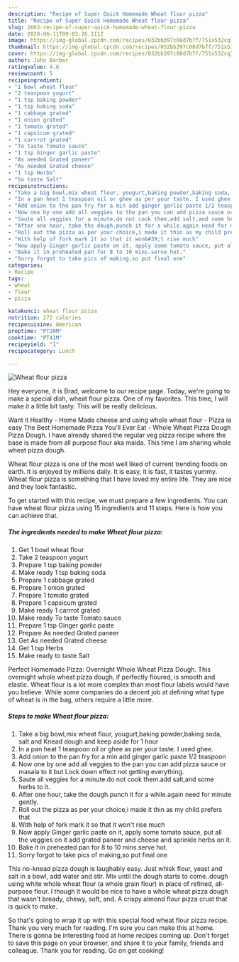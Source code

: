 ```yaml
---
description: "Recipe of Super Quick Homemade Wheat flour pizza"
title: "Recipe of Super Quick Homemade Wheat flour pizza"
slug: 2663-recipe-of-super-quick-homemade-wheat-flour-pizza
date: 2020-06-11T09:03:26.111Z
image: https://img-global.cpcdn.com/recipes/032bb397c08d7b7f/751x532cq70/wheat-flour-pizza-recipe-main-photo.jpg
thumbnail: https://img-global.cpcdn.com/recipes/032bb397c08d7b7f/751x532cq70/wheat-flour-pizza-recipe-main-photo.jpg
cover: https://img-global.cpcdn.com/recipes/032bb397c08d7b7f/751x532cq70/wheat-flour-pizza-recipe-main-photo.jpg
author: John Barber
ratingvalue: 4.8
reviewcount: 5
recipeingredient:
- "1 bowl wheat flour"
- "2 teaspoon yogurt"
- "1 tsp baking powder"
- "1 tsp baking soda"
- "1 cabbage grated"
- "1 onion grated"
- "1 tomato grated"
- "1 capsicum grated"
- "1 carrrot grated"
- "To taste Tomato sauce"
- "1 tsp Ginger garlic paste"
- "As needed Grated paneer"
- "As needed Grated cheese"
- "1 tsp Herbs"
- "to taste Salt"
recipeinstructions:
- "Take a big bowl,mix wheat flour, yougurt,baking powder,baking soda, salt and Knead dough and keep aside for 1 hour"
- "In a pan heat 1 teaspoon oil or ghee as per your taste. I used ghee."
- "Add onion to the pan fry for a min add ginger garlic paste 1/2 teaspoon"
- "Now one by one add all veggies to the pan you can add pizza sauce or masala to it but Lock down effect not getting everything."
- "Saute all veggies for a minute.do not cook them.add salt,and some herbs to it."
- "After one hour, take the dough.punch it for a while.again need for minute gently."
- "Roll out the pizza as per your choice,i made it thin as my child prefers that"
- "With help of fork mark it so that it won&#39;t rise much"
- "Now apply Ginger garlic paste on it, apply some tomato sauce, put all the veggies on it add grated paneer and cheese and sprinkle herbs on it."
- "Bake it in preheated pan for 8 to 10 mins.serve hot."
- "Sorry forgot to take pics of making,so put final one"
categories:
- Recipe
tags:
- wheat
- flour
- pizza

katakunci: wheat flour pizza 
nutrition: 272 calories
recipecuisine: American
preptime: "PT20M"
cooktime: "PT41M"
recipeyield: "1"
recipecategory: Lunch

---
```



![Wheat flour pizza](https://img-global.cpcdn.com/recipes/032bb397c08d7b7f/751x532cq70/wheat-flour-pizza-recipe-main-photo.jpg)

Hey everyone, it is Brad, welcome to our recipe page. Today, we're going to make a special dish, wheat flour pizza. One of my favorites. This time, I will make it a little bit tasty. This will be really delicious.

Want it Healthy - Home Made cheese and using whole wheat flour - Pizza ia easy The Best Homemade Pizza You&#39;ll Ever Eat - Whole Wheat Pizza Dough Pizza Dough. I have already shared the regular veg pizza recipe where the base is made from all purpose flour aka maida. This time I am sharing whole wheat pizza dough.

Wheat flour pizza is one of the most well liked of current trending foods on earth. It is enjoyed by millions daily. It is easy, it is fast, it tastes yummy. Wheat flour pizza is something that I have loved my entire life. They are nice and they look fantastic.


To get started with this recipe, we must prepare a few ingredients. You can have wheat flour pizza using 15 ingredients and 11 steps. Here is how you can achieve that.

<!--inarticleads1-->

##### The ingredients needed to make Wheat flour pizza:

1. Get 1 bowl wheat flour
1. Take 2 teaspoon yogurt
1. Prepare 1 tsp baking powder
1. Make ready 1 tsp baking soda
1. Prepare 1 cabbage grated
1. Prepare 1 onion grated
1. Prepare 1 tomato grated
1. Prepare 1 capsicum grated
1. Make ready 1 carrrot grated
1. Make ready To taste Tomato sauce
1. Prepare 1 tsp Ginger garlic paste
1. Prepare As needed Grated paneer
1. Get As needed Grated cheese
1. Get 1 tsp Herbs
1. Make ready to taste Salt


Perfect Homemade Pizza: Overnight Whole Wheat Pizza Dough. This overnight whole wheat pizza dough, if perfectly floured, is smooth and elastic. Wheat flour is a lot more complex than most flour labels would have you believe. While some companies do a decent job at defining what type of wheat is in the bag, others require a little more. 

<!--inarticleads2-->

##### Steps to make Wheat flour pizza:

1. Take a big bowl,mix wheat flour, yougurt,baking powder,baking soda, salt and Knead dough and keep aside for 1 hour
1. In a pan heat 1 teaspoon oil or ghee as per your taste. I used ghee.
1. Add onion to the pan fry for a min add ginger garlic paste 1/2 teaspoon
1. Now one by one add all veggies to the pan you can add pizza sauce or masala to it but Lock down effect not getting everything.
1. Saute all veggies for a minute.do not cook them.add salt,and some herbs to it.
1. After one hour, take the dough.punch it for a while.again need for minute gently.
1. Roll out the pizza as per your choice,i made it thin as my child prefers that
1. With help of fork mark it so that it won&#39;t rise much
1. Now apply Ginger garlic paste on it, apply some tomato sauce, put all the veggies on it add grated paneer and cheese and sprinkle herbs on it.
1. Bake it in preheated pan for 8 to 10 mins.serve hot.
1. Sorry forgot to take pics of making,so put final one


This no-knead pizza dough is laughably easy. Just whisk flour, yeast and salt in a bowl, add water and stir. Mix until the dough starts to come..dough using white whole wheat flour (a whole grain flour) in place of refined, all-purpose flour. I though it would be nice to have a whole wheat pizza dough that wasn&#39;t bready, chewy, soft, and. A crispy almond flour pizza crust that is quick to make. 

So that's going to wrap it up with this special food wheat flour pizza recipe. Thank you very much for reading. I'm sure you can make this at home. There is gonna be interesting food at home recipes coming up. Don't forget to save this page on your browser, and share it to your family, friends and colleague. Thank you for reading. Go on get cooking!
